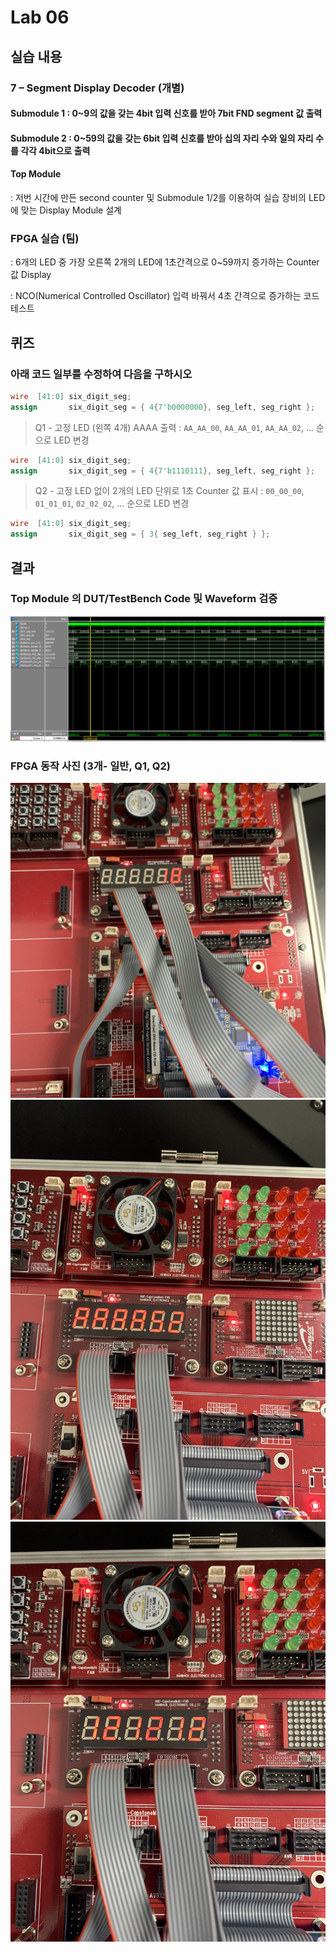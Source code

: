 # Lab 06
## 실습 내용
### **7 – Segment Display Decoder (개별)**
#### **Submodule 1** : 0~9의 값을 갖는 4bit 입력 신호를 받아 7bit FND  segment  값 출력
#### **Submodule 2** : 0~59의 값을 갖는 6bit 입력 신호를 받아 십의 자리 수와 일의 자리 수를 각각 4bit으로 출력

#### **Top Module** 
: 저번 시간에 만든 second counter  및 Submodule 1/2를 이용하여 실습 장비의 LED에 맞는 Display Module 설계

### FPGA 실습 (팀) 
: 6개의 LED 중 가장 오른쪽 2개의 LED에 1초간격으로 0~59까지 증가하는 Counter 값 Display

: NCO(Numerical Controlled Oscillator) 입력 바꿔서 4초 간격으로 증가하는 코드 테스트

## 퀴즈

 ### 아래 코드 일부를 수정하여 다음을 구하시오 
 
 ```verilog 
 wire  [41:0] six_digit_seg; 
 assign       six_digit_seg = { 4{7'b0000000}, seg_left, seg_right };
  ``` 
  > Q1 - 고정 LED (왼쪽 4개) AAAA 출력 
  : `AA_AA_00`, `AA_AA_01`, `AA_AA_02`, … 순으로 LED 변경
  
 ```verilog 
 wire  [41:0] six_digit_seg; 
 assign       six_digit_seg = { 4{7'b1110111}, seg_left, seg_right };
  ``` 

> Q2 - 고정 LED 없이 2개의 LED 단위로 1초 Counter 값 표시
 : `00_00_00`, `01_01_01`, `02_02_02`, … 순으로 LED 변경
 
 ```verilog 
 wire  [41:0] six_digit_seg; 
 assign       six_digit_seg = { 3{ seg_left, seg_right } };
  ``` 


## 결과 
### **Top Module 의 DUT/TestBench Code 및 Waveform 검증**

![](https://github.com/tjrwldnjs/LogicDesign/blob/master/practice06/06%EC%9B%A8%EC%9D%B4%EB%B8%8C.PNG)

### **FPGA 동작 사진 (3개- 일반, Q1, Q2)**

![](https://github.com/tjrwldnjs/LogicDesign/blob/master/practice06/E8FB7508-3033-43F8-AA02-EF0026C4E2E8.jpeg)
![](https://github.com/tjrwldnjs/LogicDesign/blob/master/practice06/9401DC9B-6A3F-47BD-BD72-AA481C1E20CB.jpeg)
![](https://github.com/tjrwldnjs/LogicDesign/blob/master/practice06/6E645D30-42F5-49C9-8556-BC222C88ABFF.jpeg)

<!--stackedit_data:
eyJoaXN0b3J5IjpbNjg5NjkyMzg2LC0xODU4NDY2OTg5LDEwMj
U1NjczMjFdfQ==
-->